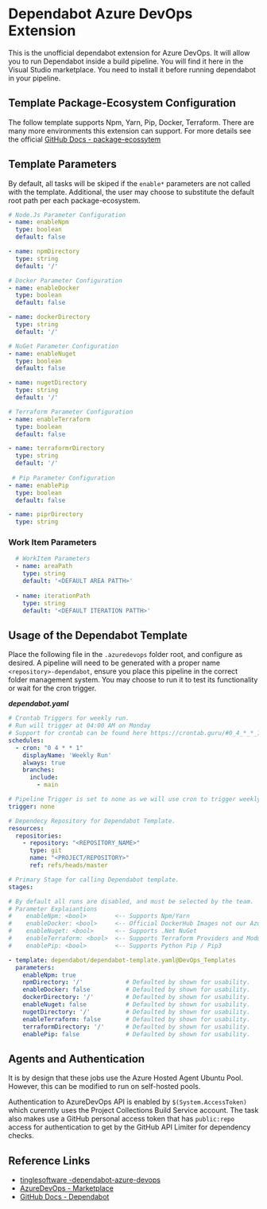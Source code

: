 # Dependabot Azure DevOps Extension

This is the unofficial dependabot extension for Azure DevOps. It will allow you to run Dependabot inside a build pipeline. You will find it here in the Visual Studio marketplace. You need to install it before running dependabot in your pipeline.


## Template Package-Ecosystem Configuration

The follow template supports Npm, Yarn, Pip, Docker, Terraform.  There are many more environments this extension can support.  For more details see the official [GitHub Docs - package-ecossytem](https://docs.github.com/en/code-security/dependabot/dependabot-version-updates/configuration-options-for-the-dependabot.yml-file#package-ecosystem)

## Template Parameters

By default, all tasks will be skiped if the `enable*` parameters are not called with the template.  Additional, the user may choose to substitute the default root path per each package-ecosystem. 

```yaml
# Node.Js Parameter Configuration
- name: enableNpm
  type: boolean
  default: false

- name: npmDirectory
  type: string
  default: '/'

# Docker Parameter Configuration
- name: enableDocker
  type: boolean
  default: false

- name: dockerDirectory
  type: string
  default: '/'

# NuGet Parameter Configuration
- name: enableNuget
  type: boolean
  default: false

- name: nugetDirectory
  type: string
  default: '/'

# Terraform Parameter Configuration
- name: enableTerraform
  type: boolean
  default: false

- name: terraformrDirectory
  type: string
  default: '/'
 
 # Pip Parameter Configuration
- name: enablePip
  type: boolean
  default: false

- name: piprDirectory
  type: string
```

### Work Item Parameters

```yaml
  # WorkItem Parameters
  - name: areaPath
    type: string
    default: '<DEFAULT AREA PATTH>'
  
  - name: iterationPath
    type: string
    default: '<DEFAULT ITERATION PATTH>'
```

## Usage of the Dependabot Template

Place the following file in the  `.azuredevops` folder root, and configure as desired.  A pipeline will need to be generated with a proper name `<repository>-dependabot`, ensure you place this pipeline in the correct folder management system. You may choose to run it to test its functionality or wait for the cron trigger.

***dependabot.yaml***
```yaml
# Crontab Triggers for weekly run.
# Run will trigger at 04:00 AM on Monday
# Support for crontab can be found here https://crontab.guru/#0_4_*_*_1
schedules:
  - cron: "0 4 * * 1"
    displayName: 'Weekly Run'
    always: true
    branches:
      include:
        - main

# Pipeline Trigger is set to none as we will use cron to trigger weekly updates.
trigger: none

# Dependecy Repository for Dependabot Template.
resources:
  repositories:
    - repository: "<REPOSITORY_NAME>"
      type: git
      name: "<PROJECT/REPOSITORY>"
      ref: refs/heads/master

# Primary Stage for calling Dependabot template.
stages:

# By default all runs are disabled, and must be selected by the team.
# Parameter Explaiantions
#    enableNpm: <bool>        <-- Supports Npm/Yarn
#    enableDocker: <bool>     <-- Official DockerHub Images not our Azure Container Registry.
#    enableNuget: <bool>      <-- Supports .Net NuGet
#    enableTerraform: <bool>  <-- Supports Terraform Providers and Modules
#    enablePip: <bool>        <-- Supports Python Pip / Pip3

- template: dependabot/dependabot-template.yaml@DevOps_Templates
  parameters:
    enableNpm: true 
    npmDirectory: '/'            # Defaulted by shown for usability.
    enableDocker: false          # Defaulted by shown for usability.
    dockerDirectory: '/'         # Defaulted by shown for usability.
    enableNuget: false           # Defaulted by shown for usability.
    nugetDirectory: '/'          # Defaulted by shown for usability.
    enableTerraform: false       # Defaulted by shown for usability.
    terraformDirectory: '/'      # Defaulted by shown for usability.
    enablePip: false             # Defaulted by shown for usability.
```

## Agents and Authentication

It is by design that these jobs use the Azure Hosted Agent Ubuntu Pool.  However, this can be modified to run on self-hosted pools.

Authentication to AzureDevOps API is enabled by `$(System.AccessToken)` which curerntly uses the Project Collections Build Service account.  The task also makes use a GitHub personal access token that has `public:repo` access for authentication to get by the GitHub API Limiter for dependency checks.


## Reference Links

- [tinglesoftware -dependabot-azure-devops](https://github.com/tinglesoftware/dependabot-azure-devops)
- [AzureDevOps - Marketplace](https://marketplace.visualstudio.com/items?itemName=tingle-software.dependabot)
- [GitHub Docs - Dependabot](https://docs.github.com/en/code-security/dependabot/dependabot-version-updates/configuration-options-for-the-dependabot.yml-file#about-the-dependabotyml-file)